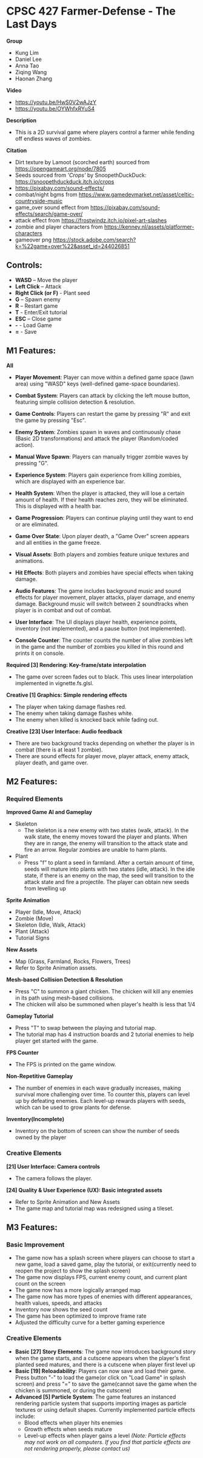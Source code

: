 # CPSC 427 Farmer-Defense - The Last Days

**Group**

- Kung Lim
- Daniel Lee
- Anna Tao
- Ziqing Wang
- Haonan Zhang

**Video**

- https://youtu.be/HwS0V2wAJzY
- https://youtu.be/OYWhfxRYuS4

**Description**

- This is a 2D survival game where players control a farmer while fending off endless waves of zombies.

**Citation**

- Dirt texture by Lamoot (scorched earth) sourced from https://opengameart.org/node/7805
- Seeds sourced from _'Crops'_ by SnoopethDuckDuck: https://snoopethduckduck.itch.io/crops
- https://pixabay.com/sound-effects/
- combat/night bgms from https://www.gamedevmarket.net/asset/celtic-countryside-music
- game_over sound effect from https://pixabay.com/sound-effects/search/game-over/
- attack effect from https://frostwindz.itch.io/pixel-art-slashes
- zombie and player characters from https://kenney.nl/assets/platformer-characters
- gameover png https://stock.adobe.com/search?k=%22game+over%22&asset_id=244026851

[comment]: <> (* **Scoring System**: Players earn points for killing zombies, which are displayed on the scoreboard.)

## Controls:

- **WASD** – Move the player  
- **Left Click** – Attack
- **Right Click (or F)** - Plant seed
- **G** – Spawn enemy  
- **R** – Restart game
- **T** - Enter/Exit tutorial  
- **ESC** – Close game 
- **-** - Load Game
- **=** - Save 

## M1 Features:

**All**

- **Player Movement**: Player can move within a defined game space (lawn area) using "WASD" keys (well-defined game-space boundaries).

- **Combat System**: Players can attack by clicking the left mouse button, featuring simple collision detection & resolution.

- **Game Controls**: Players can restart the game by pressing "R" and exit the game by pressing "Esc".

- **Enemy System**: Zombies spawn in waves and continuously chase (Basic 2D transformations) and attack the player (Random/coded action).

- **Manual Wave Spawn**: Players can manually trigger zombie waves by pressing "G".

- **Experience System**: Players gain experience from killing zombies, which are displayed with an experience bar.

- **Health System**: When the player is attacked, they will lose a certain amount of health. If their health reaches zero, they will be eliminated. This is displayed with a health bar.

- **Game Progression**: Players can continue playing until they want to end or are eliminated.

- **Game Over State**: Upon player death, a "Game Over" screen appears and all entities in the game freeze.

- **Visual Assets**: Both players and zombies feature unique textures and animations.

- **Hit Effects**: Both players and zombies have special effects when taking damage.

- **Audio Features**: The game includes background music and sound effects for player movement, player attacks, player damage, and enemy damage. Background music will switch between 2 soundtracks when player is in combat and out of combat.

- **User Interface**: The UI displays player health, experience points, inventory (not implemented), and a pause button (not implemented).

- **Console Counter**: The counter counts the number of alive zombies left in the game and the number of zombies you killed in this round and prints it on console.

**Required [3] Rendering: Key-frame/state interpolation**

- The game over screen fades out to black. This uses linear interpolation implemented in vignette.fs.glsl.

**Creative [1] Graphics: Simple rendering effects**

- The player when taking damage flashes red.
- The enemy when taking damage flashes white.
- The enemy when killed is knocked back while fading out.

**Creative [23] User Interface: Audio feedback**
- There are two background tracks depending on whether the player is in combat (there is at least 1 zombie).
- There are sound effects for player move, player attack, enemy attack, player death, and game over.




## M2 Features:

### Required Elements

**Improved Game AI and Gameplay**
* Skeleton
   * The skeleton is a new enemy with two states (walk, attack). In the walk state, the enemy moves toward the player and plants. When they are in range, the enemy will transition to the attack state and fire an arrow. Regular zombies are unable to harm plants.
* Plant
   * Press "f" to plant a seed in farmland. After a certain amount of time, seeds will mature into plants with two states (idle, attack). In the idle state, if there is an enemy on the map, the seed will transition to the attack state and fire a projectile. The player can obtain new seeds from levelling up

**Sprite Animation**
* Player (Idle, Move, Attack)
* Zombie (Move)
* Skeleton (Idle, Walk, Attack)
* Plant (Attack)
* Tutorial Signs

**New Assets**
* Map (Grass, Farmland, Rocks, Flowers, Trees)
* Refer to Sprite Animation assets.

**Mesh-based Collision Detection & Resolution**
* Press "C" to summon a giant chicken. The chicken will kill any enemies in its path using mesh-based collisions.
* The chicken will also be summoned when player's health is less that 1/4

**Gameplay Tutorial**
* Press "T" to swap between the playing and tutorial map. 
* The tutorial map has 4 instruction boards and 2 tutorial enemies to help player get started with the game.

**FPS Counter**
* The FPS is printed on the game window.

**Non-Repetitive Gameplay**
* The number of enemies in each wave gradually increases, making survival more challenging over time. To counter this, players can level up by defeating enemies. Each level-up rewards players with seeds, which can be used to grow plants for defense.

**Inventory(Incomplete)**
* Inventory on the bottom of screen can show the number of seeds owned by the player

### Creative Elements

**[21] User Interface: Camera controls**
* The camera follows the player.

**[24] Quality & User Experience (UX): Basic integrated assets**
* Refer to Sprite Animation and New Assets
* The game map and tutorial map was redesigned using a tileset.


## M3 Features:

### Basic Improvement
* The game now has a splash screen where players can choose to start a new game, load a saved game, play the tutorial, or exit(currently need to reopen the project to show the splash screen)
* The game now displays FPS, current enemy count, and current plant count on the screen
* The game now has a more logically arranged map
* The game now has more types of enemies with different appearances, health values, speeds, and attacks
* Inventory now shows the seed count
* The game has been optimized to improve frame rate
* Adjusted the difficulty curve for a better gaming experience

### Creative Elements

* **Basic [27] Story Elements**: The game now introduces background story when the game starts, and a cutscene appears when the player's first planted seed matures, and there is a cutscene when player first level up
* **Basic [19] Reloadability**: Players can now save and load their game. Press button "-" to load the game(or click on "Load Game" in splash screen) and press "=" to save the game(cannot save the game when the chicken is summoned, or during the cutscene)
* **Advanced [5] Particle System**: The game features an instanced rendering particle system that supports importing images as particle textures or using default shapes. Currently implemented particle effects include:
  * Blood effects when player hits enemies
  * Growth effects when seeds mature
  * Level-up effects when player gains a level
  *(Note: Particle effects may not work on all computers. If you find that particle effects are not rendering properly, please contact us)*